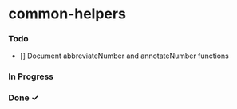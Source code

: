 # common-helpers

### Todo

- [] Document abbreviateNumber and annotateNumber functions

### In Progress

### Done ✓
